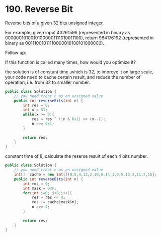 # 190. Reverse Bit

Reverse bits of a given 32 bits unsigned integer.

For example, given input 43261596 (represented in binary as 00000010100101000001111010011100), return 964176192 (represented in binary as 00111001011110000010100101000000).

Follow up:

If this function is called many times, how would you optimize it?

the solution is of constant time ,which is 32, to improve it on large scale, your code need to cache certain result, and reduce the number of operation, i.e. from 32 to smaller number.

```java
public class Solution {
    // you need treat n as an unsigned value
    public int reverseBits(int n) {
        int res = 0;
        int x = 31;
        while(x >= 0){
            res = res ^ ((n & 0x1) << (x--));
            n >>= 0x1;
        }
        
        return res;
    }
}
```

constant time of 8, calculate the reserse result of each 4 bits number.

```java
public class Solution {
    // you need treat n as an unsigned value
    int[]  cache = new int[]{0,8,4,12,2,10,6,14,1,9,5,13,3,11,7,15};
    public int reverseBits(int n) {
        int res = 0;
        int mask = 0xF;
        for(int i=0; i<8;i++){
            res = res << 4;
            res |= cache[mask&n];
            n >>= 4;
        }
        
        return res;
    }
}
```
